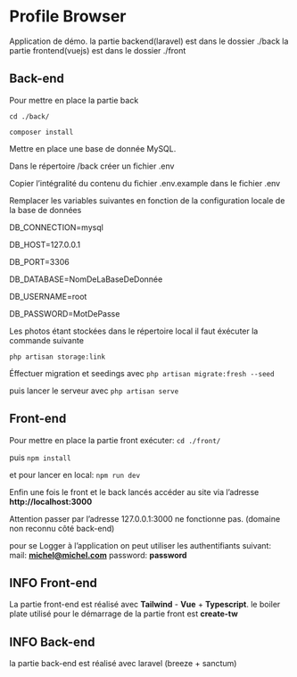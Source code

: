 # Profile Browser

Application de démo.
la partie backend(laravel) est dans le dossier ./back
la partie frontend(vuejs) est dans le dossier ./front
## Back-end
Pour mettre en place la partie back

`cd ./back/`

`composer install`

Mettre en place une base de donnée MySQL.

Dans le répertoire /back créer un fichier .env

Copier l’intégralité du contenu du fichier .env.example dans le fichier .env

Remplacer les variables suivantes en fonction de la configuration locale de la base de données

DB_CONNECTION=mysql

DB_HOST=127.0.0.1

DB_PORT=3306

DB_DATABASE=NomDeLaBaseDeDonnée

DB_USERNAME=root

DB_PASSWORD=MotDePasse

Les photos étant stockées dans le répertoire local il faut éxécuter la commande suivante

`php artisan storage:link`

Éffectuer migration et seedings avec 
`php artisan migrate:fresh --seed`

puis lancer le serveur avec
`php artisan serve`


## Front-end

Pour mettre en place la partie front exécuter:
`cd ./front/`

puis
`npm install`

et pour lancer en local:
`npm run dev`

Enfin une fois le front et le back lancés accéder au site via l’adresse **http://localhost:3000**

Attention passer par l’adresse 127.0.0.1:3000 ne fonctionne pas. (domaine non reconnu côté back-end)

pour se Logger à l’application on peut utiliser les authentifiants suivant:
mail: **michel@michel.com**
password: **password**

## INFO Front-end
La partie front-end est réalisé avec **Tailwind** - **Vue** + **Typescript**.
le boiler plate utilisé pour le démarrage de la partie front est **create-tw**
## INFO Back-end
la partie back-end est réalisé avec laravel (breeze + sanctum)
